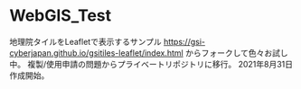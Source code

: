 # WebGIS_Test
地理院タイルをLeafletで表示するサンプル
https://gsi-cyberjapan.github.io/gsitiles-leaflet/index.html
からフォークして色々お試し中。
複製/使用申請の問題からプライベートリポジトリに移行。
2021年8月31日作成開始。
